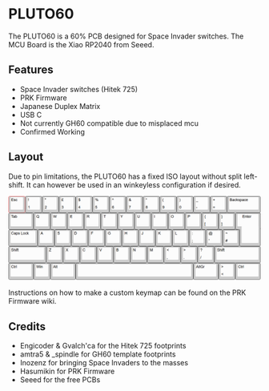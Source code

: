 # PLUTO60
The PLUTO60 is a 60% PCB designed for Space Invader switches. The MCU Board is the Xiao RP2040 from Seeed.

## Features
- Space Invader switches (Hitek 725)
- PRK Firmware
- Japanese Duplex Matrix
- USB C
- Not currently GH60 compatible due to misplaced mcu
- Confirmed Working
## Layout
Due to pin limitations, the PLUTO60 has a fixed ISO layout without split left-shift. It can however be used in an winkeyless configuration if desired.

![Layout Image](/layout.png)

Instructions on how to make a custom keymap can be found on the PRK Firmware wiki.

## Credits
- Engicoder & Gvalch'ca for the Hitek 725 footprints
- amtra5 & _spindle for GH60 template footprints
- Inozenz for bringing Space Invaders to the masses
- Hasumikin for PRK Firmware
- Seeed for the free PCBs
